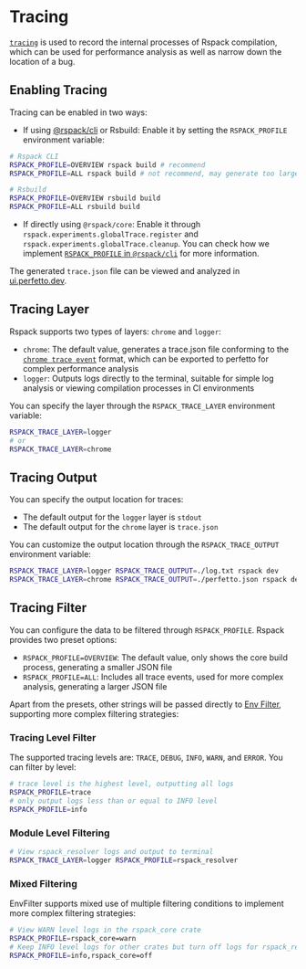 # Tracing

[`tracing`](https://crates.io/crates/tracing) is used to record the internal processes of Rspack compilation, which can be used for performance analysis as well as narrow down the location of a bug.

## Enabling Tracing

Tracing can be enabled in two ways:

- If using [@rspack/cli](/api/cli) or Rsbuild: Enable it by setting the `RSPACK_PROFILE` environment variable:

```sh
# Rspack CLI
RSPACK_PROFILE=OVERVIEW rspack build # recommend
RSPACK_PROFILE=ALL rspack build # not recommend, may generate too large trace.json for large projects

# Rsbuild
RSPACK_PROFILE=OVERVIEW rsbuild build
RSPACK_PROFILE=ALL rsbuild build
```

- If directly using `@rspack/core`: Enable it through `rspack.experiments.globalTrace.register` and `rspack.experiments.globalTrace.cleanup`. You can check how we implement [`RSPACK_PROFILE` in `@rspack/cli`](https://github.com/web-infra-dev/rspack/blob/9be47217b5179186b0825ca79990ab2808aa1a0f/packages/rspack-cli/src/utils/profile.ts#L219-L224) for more information.

The generated `trace.json` file can be viewed and analyzed in [ui.perfetto.dev](https://ui.perfetto.dev/).

## Tracing Layer

Rspack supports two types of layers: `chrome` and `logger`:

- `chrome`: The default value, generates a trace.json file conforming to the [`chrome trace event`](https://docs.google.com/document/d/1CvAClvFfyA5R-PhYUmn5OOQtYMH4h6I0nSsKchNAySU/preview?tab=t.0#heading=h.yr4qxyxotyw) format, which can be exported to perfetto for complex performance analysis
- `logger`: Outputs logs directly to the terminal, suitable for simple log analysis or viewing compilation processes in CI environments

You can specify the layer through the `RSPACK_TRACE_LAYER` environment variable:

```sh
RSPACK_TRACE_LAYER=logger
# or
RSPACK_TRACE_LAYER=chrome
```

## Tracing Output

You can specify the output location for traces:

- The default output for the `logger` layer is `stdout`
- The default output for the `chrome` layer is `trace.json`

You can customize the output location through the `RSPACK_TRACE_OUTPUT` environment variable:

```sh
RSPACK_TRACE_LAYER=logger RSPACK_TRACE_OUTPUT=./log.txt rspack dev
RSPACK_TRACE_LAYER=chrome RSPACK_TRACE_OUTPUT=./perfetto.json rspack dev
```

## Tracing Filter

You can configure the data to be filtered through `RSPACK_PROFILE`. Rspack provides two preset options:

- `RSPACK_PROFILE=OVERVIEW`: The default value, only shows the core build process, generating a smaller JSON file
- `RSPACK_PROFILE=ALL`: Includes all trace events, used for more complex analysis, generating a larger JSON file

Apart from the presets, other strings will be passed directly to [Env Filter](https://docs.rs/tracing-subscriber/latest/tracing_subscriber/filter/struct.EnvFilter.html#example-syntax), supporting more complex filtering strategies:

### Tracing Level Filter

The supported tracing levels are: `TRACE`, `DEBUG`, `INFO`, `WARN`, and `ERROR`. You can filter by level:

```sh
# trace level is the highest level, outputting all logs
RSPACK_PROFILE=trace
# only output logs less than or equal to INFO level
RSPACK_PROFILE=info
```

### Module Level Filtering

```sh
# View rspack_resolver logs and output to terminal
RSPACK_TRACE_LAYER=logger RSPACK_PROFILE=rspack_resolver
```

### Mixed Filtering

EnvFilter supports mixed use of multiple filtering conditions to implement more complex filtering strategies:

```sh
# View WARN level logs in the rspack_core crate
RSPACK_PROFILE=rspack_core=warn
# Keep INFO level logs for other crates but turn off logs for rspack_resolver
RSPACK_PROFILE=info,rspack_core=off
```
